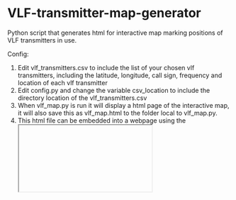 # VLF-transmitter-map-generator
Python script that generates html for interactive map marking positions of VLF transmitters in use.

Config:
1. Edit vlf_transmitters.csv to include the list of your chosen vlf transmitters, including the latitude, longitude, call sign, frequency and location of each vlf transmitter
2. Edit config.py and change the variable csv_location to include the directory location of the vlf_transmitters.csv
3. When vlf_map.py is run it will display a html page of the interactive map, it will also save this as vlf_map.html to the folder local to vlf_map.py.
4. This html file can be embedded into a webpage using the <iframe> attribute
